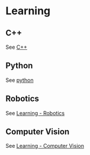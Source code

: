 # Learning

## C++ 
See [C++](c++.md)

## Python
See [python](python.md)

## Robotics
See [Learning - Robotics](robotics_learning.md)

## Computer Vision
See [Learning - Computer Vision](computer_vision_learning.md)
